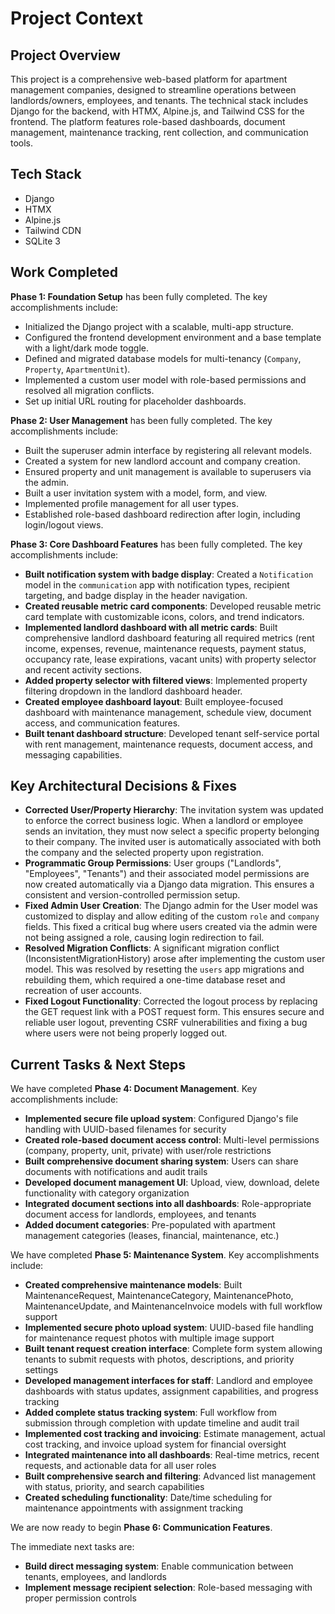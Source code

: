 # Project Context

## Project Overview

This project is a comprehensive web-based platform for apartment management companies, designed to streamline operations between landlords/owners, employees, and tenants. The technical stack includes Django for the backend, with HTMX, Alpine.js, and Tailwind CSS for the frontend. The platform features role-based dashboards, document management, maintenance tracking, rent collection, and communication tools.

## Tech Stack

- Django
- HTMX
- Alpine.js
- Tailwind CDN
- SQLite 3

## Work Completed

**Phase 1: Foundation Setup** has been fully completed. The key accomplishments include:
- Initialized the Django project with a scalable, multi-app structure.
- Configured the frontend development environment and a base template with a light/dark mode toggle.
- Defined and migrated database models for multi-tenancy (`Company`, `Property`, `ApartmentUnit`).
- Implemented a custom user model with role-based permissions and resolved all migration conflicts.
- Set up initial URL routing for placeholder dashboards.

**Phase 2: User Management** has been fully completed. The key accomplishments include:
- Built the superuser admin interface by registering all relevant models.
- Created a system for new landlord account and company creation.
- Ensured property and unit management is available to superusers via the admin.
- Built a user invitation system with a model, form, and view.
- Implemented profile management for all user types.
- Established role-based dashboard redirection after login, including login/logout views.

**Phase 3: Core Dashboard Features** has been fully completed. The key accomplishments include:
- **Built notification system with badge display**: Created a `Notification` model in the `communication` app with notification types, recipient targeting, and badge display in the header navigation.
- **Created reusable metric card components**: Developed reusable metric card template with customizable icons, colors, and trend indicators.
- **Implemented landlord dashboard with all metric cards**: Built comprehensive landlord dashboard featuring all required metrics (rent income, expenses, revenue, maintenance requests, payment status, occupancy rate, lease expirations, vacant units) with property selector and recent activity sections.
- **Added property selector with filtered views**: Implemented property filtering dropdown in the landlord dashboard header.
- **Created employee dashboard layout**: Built employee-focused dashboard with maintenance management, schedule view, document access, and communication features.
- **Built tenant dashboard structure**: Developed tenant self-service portal with rent management, maintenance requests, document access, and messaging capabilities.

## Key Architectural Decisions & Fixes
- **Corrected User/Property Hierarchy**: The invitation system was updated to enforce the correct business logic. When a landlord or employee sends an invitation, they must now select a specific property belonging to their company. The invited user is automatically associated with both the company and the selected property upon registration.
- **Programmatic Group Permissions**: User groups ("Landlords", "Employees", "Tenants") and their associated model permissions are now created automatically via a Django data migration. This ensures a consistent and version-controlled permission setup.
- **Fixed Admin User Creation**: The Django admin for the User model was customized to display and allow editing of the custom `role` and `company` fields. This fixed a critical bug where users created via the admin were not being assigned a role, causing login redirection to fail.
- **Resolved Migration Conflicts**: A significant migration conflict (InconsistentMigrationHistory) arose after implementing the custom user model. This was resolved by resetting the `users` app migrations and rebuilding them, which required a one-time database reset and recreation of user accounts.
- **Fixed Logout Functionality**: Corrected the logout process by replacing the GET request link with a POST request form. This ensures secure and reliable user logout, preventing CSRF vulnerabilities and fixing a bug where users were not being properly logged out.

## Current Tasks & Next Steps

We have completed **Phase 4: Document Management**. Key accomplishments include:

- **Implemented secure file upload system**: Configured Django's file handling with UUID-based filenames for security
- **Created role-based document access control**: Multi-level permissions (company, property, unit, private) with user/role restrictions
- **Built comprehensive document sharing system**: Users can share documents with notifications and audit trails
- **Developed document management UI**: Upload, view, download, delete functionality with category organization
- **Integrated document sections into all dashboards**: Role-appropriate document access for landlords, employees, and tenants
- **Added document categories**: Pre-populated with apartment management categories (leases, financial, maintenance, etc.)

We have completed **Phase 5: Maintenance System**. Key accomplishments include:

- **Created comprehensive maintenance models**: Built MaintenanceRequest, MaintenanceCategory, MaintenancePhoto, MaintenanceUpdate, and MaintenanceInvoice models with full workflow support
- **Implemented secure photo upload system**: UUID-based file handling for maintenance request photos with multiple image support
- **Built tenant request creation interface**: Complete form system allowing tenants to submit requests with photos, descriptions, and priority settings
- **Developed management interfaces for staff**: Landlord and employee dashboards with status updates, assignment capabilities, and progress tracking
- **Added complete status tracking system**: Full workflow from submission through completion with update timeline and audit trail
- **Implemented cost tracking and invoicing**: Estimate management, actual cost tracking, and invoice upload system for financial oversight
- **Integrated maintenance into all dashboards**: Real-time metrics, recent requests, and actionable data for all user roles
- **Built comprehensive search and filtering**: Advanced list management with status, priority, and search capabilities
- **Created scheduling functionality**: Date/time scheduling for maintenance appointments with assignment tracking

We are now ready to begin **Phase 6: Communication Features**.

The immediate next tasks are:
- **Build direct messaging system**: Enable communication between tenants, employees, and landlords
- **Implement message recipient selection**: Role-based messaging with proper permission controls 